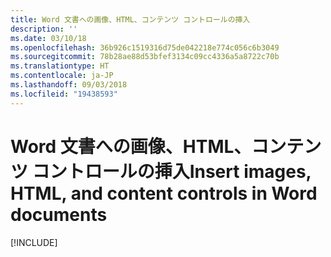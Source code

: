 ```yaml
---
title: Word 文書への画像、HTML、コンテンツ コントロールの挿入
description: ''
ms.date: 03/10/18
ms.openlocfilehash: 36b926c1519316d75de042218e774c056c6b3049
ms.sourcegitcommit: 78b28ae88d53bfef3134c09cc4336a5a8722c70b
ms.translationtype: HT
ms.contentlocale: ja-JP
ms.lasthandoff: 09/03/2018
ms.locfileid: "19438593"
---
```

# <a name="insert-images-html-and-content-controls-in-word-documents"></a><span data-ttu-id="b9bed-102">Word 文書への画像、HTML、コンテンツ コントロールの挿入</span><span class="sxs-lookup"><span data-stu-id="b9bed-102">Insert images, HTML, and content controls in Word documents</span></span>

[!INCLUDE[](../includes/word-tutorial-format-text.md)]